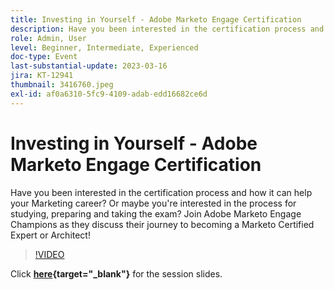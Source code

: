 ```yaml
---
title: Investing in Yourself - Adobe Marketo Engage Certification
description: Have you been interested in the certification process and how it can help your Marketing career? Or maybe you're interested in the process for studying, preparing and taking the exam? Join Adobe Marketo Engage Champions as they discuss their journey to becoming a Marketo Certified Expert or Architect!
role: Admin, User
level: Beginner, Intermediate, Experienced
doc-type: Event
last-substantial-update: 2023-03-16
jira: KT-12941
thumbnail: 3416760.jpeg
exl-id: af0a6310-5fc9-4109-adab-edd16682ce6d
---
```

# Investing in Yourself - Adobe Marketo Engage Certification

Have you been interested in the certification process and how it can help your Marketing career? Or maybe you're interested in the process for studying, preparing and taking the exam? Join Adobe Marketo Engage Champions as they discuss their journey to becoming a Marketo Certified Expert or Architect!

>[!VIDEO](https://video.tv.adobe.com/v/3416760/?quality=12&learn=on)

Click **[here](assets/certification.pdf){target="_blank"}** for the session slides.
